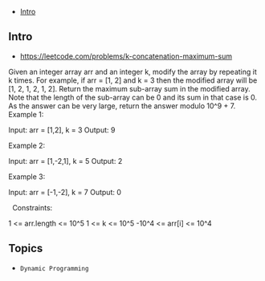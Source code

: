 - [Intro](#intro)

## Intro

- https://leetcode.com/problems/k-concatenation-maximum-sum

Given an integer array arr and an integer k, modify the array by repeating it k times.
For example, if arr = [1, 2] and k = 3 then the modified array will be [1, 2, 1, 2, 1, 2].
Return the maximum sub-array sum in the modified array. Note that the length of the sub-array can be 0 and its sum in that case is 0.
As the answer can be very large, return the answer modulo 10^9 + 7.
 
Example 1:

Input: arr = [1,2], k = 3
Output: 9

Example 2:

Input: arr = [1,-2,1], k = 5
Output: 2

Example 3:

Input: arr = [-1,-2], k = 7
Output: 0

 
Constraints:

1 <= arr.length <= 10^5
1 <= k <= 10^5
-10^4 <= arr[i] <= 10^4



## Topics

- `Dynamic Programming`


